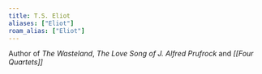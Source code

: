 ```yaml
---
title: T.S. Eliot
aliases: ["Eliot"]
roam_alias: ["Eliot"]
---
```


Author of *The Wasteland*, *The Love Song of J. Alfred Prufrock* and *[[Four Quartets]]*

